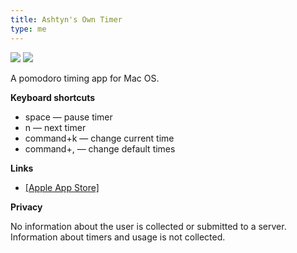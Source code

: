 ```yaml
---
title: Ashtyn's Own Timer
type: me
---
```


<div class="flex flex-row w-[50%]">
    <img src="/port/sm-shot.png"/>
    <img src="/port/full-screen.png"/>
</div>

A pomodoro timing app for Mac OS.


**Keyboard shortcuts**

* space — pause timer
* n — next timer
* command+k — change current time
* command+, — change default times

**Links**
* [[Apple App Store]](https://apps.apple.com/us/app/ashtyns-own-timer/id6741608687)

**Privacy**

No information about the user is collected or submitted to a server. Information about timers and usage is not collected.
